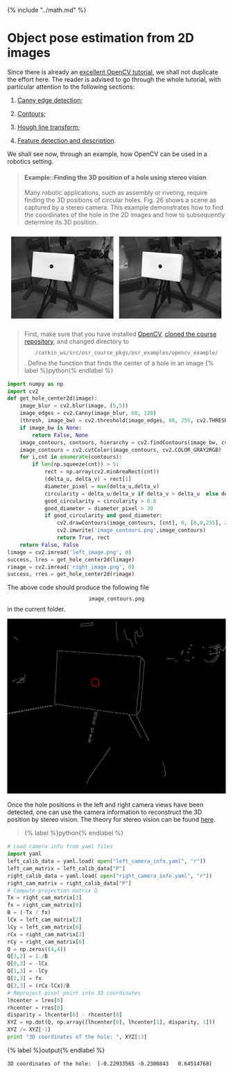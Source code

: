 {% include "../math.md" %}

# Object pose estimation from 2D images
Since there is already an [excellent OpenCV tutorial](http://docs.opencv.org/3.0-beta/doc/py_tutorials/py_tutorials.html),
we shall not duplicate the effort here. The reader is advised to go
through the whole tutorial, with particular attention to the following
sections:

1. [Canny edge detection](http://docs.opencv.org/3.0-beta/doc/py_tutorials/py_imgproc/py_canny/py_canny.html#canny);

2. [Contours](http://opencv-python-tutroals.readthedocs.io/en/latest/py_tutorials/py_imgproc/py_contours/py_table_of_contents_contours/py_table_of_contents_contours.html#table-of-content-contours); 

3. [Hough line transform](http://opencv-python-tutroals.readthedocs.io/en/latest/py_tutorials/py_imgproc/py_houghlines/py_houghlines.html#hough-lines);

4. [Feature detection and description](http://opencv-python-tutroals.readthedocs.io/en/latest/py_tutorials/py_feature2d/py_table_of_contents_feature2d/py_table_of_contents_feature2d.html#py-table-of-content-feature2d). 

We shall see now, through an example, how OpenCV can be used in a
robotics setting.

> #### Example::Finding the 3D position of a hole using stereo vision
>Many robotic applications, such as assembly or riveting, require
finding the 3D positions of circular holes. Fig. 26  shows a scene
as captured by a stereo camera. This example demonstrates how to find the
coordinates of the hole in the 2D images and how to subsequently
determine its 3D position.
>
![Scene captured by a stereo camera (left and right views).](../assets/vision/stereo_image.png)

>First, make sure that you have installed
>[OpenCV](../installation/vision.md#installation), [cloned the course repository](../installation/basic_tools.md#git),
>and changed directory to
>$$\texttt{~/catkin_ws/src/osr_course_pkgs/osr_examples/opencv_example/}$$. Define
>the function that finds the center of a hole in an image
>{% label %}python{% endlabel %}
``` python
import numpy as np
import cv2
def get_hole_center2d(image):
	image_blur = cv2.blur(image, (5,5))
	image_edges = cv2.Canny(image_blur, 60, 120)
	(thresh, image_bw) = cv2.threshold(image_edges, 80, 255, cv2.THRESH_BINARY+cv2.THRESH_OTSU)
	if image_bw is None:
		return False, None
	image_contours, contours, hierarchy = cv2.findContours(image_bw, cv2.RETR_TREE, cv2.CHAIN_APPROX_SIMPLE)
	image_contours = cv2.cvtColor(image_contours, cv2.COLOR_GRAY2RGB)
	for i,cnt in enumerate(contours):
		if len(np.squeeze(cnt)) > 5:
			rect = np.array(cv2.minAreaRect(cnt))
			(delta_u, delta_v) = rect[1]
			diameter_pixel = max(delta_u,delta_v)
			circularity = delta_u/delta_v if delta_v > delta_u  else delta_v/delta_u
			good_circularity = circularity > 0.8
			good_diameter = diameter_pixel > 30
			if good_circularity and good_diameter:
				cv2.drawContours(image_contours, [cnt], 0, [0,0,255], 2)
				cv2.imwrite('image_contours.png',image_contours)
				return True, rect
	return False, False
limage = cv2.imread('left_image.png', 0)
success, lres = get_hole_center2d(limage)
rimage = cv2.imread('right_image.png', 0)
success, rres = get_hole_center2d(rimage)
```
>
The above code should produce the following file
$$\texttt{image_contours.png}$$ in the current folder.
>
![The hole contour is detected in the right image.](../assets/vision/image_contours.png)
>
Once the hole positions in the left and right camera views have been
detected, one can use the camera information to reconstruct the 3D position by stereo vision. The theory for stereo vision can be found [here](http://docs.opencv.org/2.4/modules/calib3d/doc/camera_calibration_and_3d_reconstruction.html).
>{% label %}python{% endlabel %}
``` python
# Load camera info from yaml files
import yaml
left_calib_data = yaml.load( open("left_camera_info.yaml", "r"))
left_cam_matrix = left_calib_data["P"] 
right_calib_data = yaml.load( open("right_camera_info.yaml", "r"))
right_cam_matrix = right_calib_data["P"] 
# Compute projection matrix Q
Tx = right_cam_matrix[3]
fx = right_cam_matrix[0]
B = (-Tx / fx)
lCx = left_cam_matrix[2]
lCy = left_cam_matrix[6]
rCx = right_cam_matrix[2]
rCy = right_cam_matrix[6]
Q = np.zeros((4,4))
Q[3,2] = 1./B
Q[0,3] = -lCx
Q[1,3] = -lCy
Q[2,3] = fx
Q[3,3] = (rCx-lCx)/B
# Reproject pixel point into 3D coordinates
lhcenter = lres[0]
rhcenter = rres[0]
disparity = lhcenter[0] - rhcenter[0]
XYZ = np.dot(Q, np.array([lhcenter[0], lhcenter[1], disparity, 1]))
XYZ /= XYZ[-1]
print "3D coordinates of the hole: ", XYZ[:3]
```
>
{% label %}output{% endlabel %}
```
3D coordinates of the hole:  [-0.22933565 -0.2300843   0.64514768]
```
